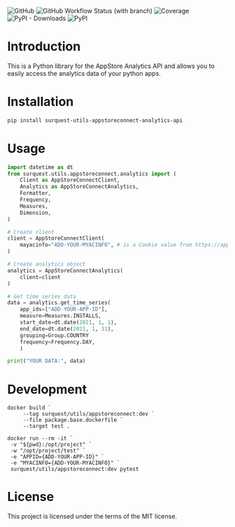 ![GitHub](https://img.shields.io/github/license/surquest/python-appstore-analytics-api?style=flat-square)
![GitHub Workflow Status (with branch)](https://img.shields.io/github/actions/workflow/status/surquest/python-appstore-analytics-api/test.yml?branch=main&style=flat-square)
![Coverage](https://img.shields.io/endpoint?url=https://gist.githubusercontent.com/surquest/6e25c317000917840152a5e702e71963/raw/python-appstore-analytics-api.json&style=flat-square)
![PyPI - Downloads](https://img.shields.io/pypi/dm/surquest-utils-appstoreconnect-analytics-api?style=flat-square)
![PyPI](https://img.shields.io/pypi/v/surquest-utils-appstoreconnect-analytics-api)

# Introduction

This is a Python library for the AppStore Analytics API and allows you to easily access the analytics data of your python apps.

# Installation

```bash
pip install surquest-utils-appstoreconnect-analytics-api
```

# Usage

```python
import datetime as dt
from surquest.utils.appstoreconnect.analytics import (
    Client as AppStoreConnectClient,
    Analytics as AppStoreConnectAnalytics,
    Formatter,
    Frequency,
    Measures,
    Dimension,
)

# Create client
client = AppStoreConnectClient(
    mayacinfo="ADD-YOUR-MYACINFO", # is a Cookie value from https://appstoreconnect.apple.com/
)

# Create analytics object
analytics = AppStoreConnectAnalytics(
    client=client
)

# Get time series data
data = analytics.get_time_series(
    app_ids=["ADD-YOUR-APP-ID"],
    measure=Measures.INSTALLS,
    start_date=dt.date(2021, 1, 1),
    end_date=dt.date(2021, 1, 31),
    grouping=Group.COUNTRY
    frequency=Frequency.DAY,
    )

print("YOUR DATA:", data)
```

# Development

```
docker build `
     --tag surquest/utils/appstoreconnect:dev `
     --file package.base.dockerfile `
     --target test .

docker run --rm -it `
 -v "${pwd}:/opt/project" `
 -w "/opt/project/test" `
 -e "APPID={ADD-YOUR-APP-ID}" `
 -e "MYACINFO={ADD-YOUR-MYACINFO}" `
 surquest/utils/appstoreconnect:dev pytest

```

# License

This project is licensed under the terms of the MIT license.